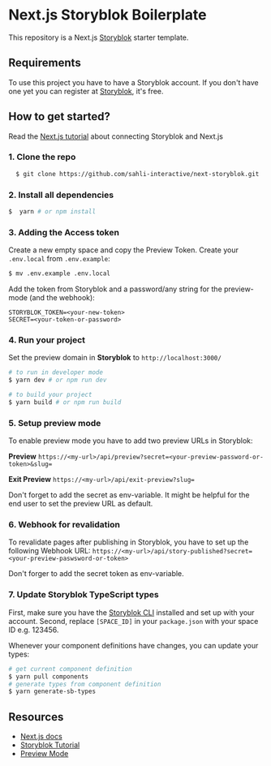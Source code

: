 # Next.js Storyblok Boilerplate

This repository is a Next.js [Storyblok](https://www.storyblok.com) starter template.

## Requirements

To use this project you have to have a Storyblok account. If you don't have one yet you can register at [Storyblok](https://www.storyblok.com), it's free.

## How to get started?

Read the [Next.js tutorial](https://www.storyblok.com/tp/add-a-headless-cms-to-next-js-in-5-minutes) about connecting Storyblok and Next.js

### 1. Clone the repo

```sh
  $ git clone https://github.com/sahli-interactive/next-storyblok.git
```

### 2. Install all dependencies

```sh
$  yarn # or npm install
```

### 3. Adding the Access token

Create a new empty space and copy the Preview Token.  Create your ```.env.local``` from  ```.env.example```:
```sh
$ mv .env.example .env.local
```
Add the token from Storyblok and a password/any string for the preview-mode (and the webhook):
```
STORYBLOK_TOKEN=<your-new-token>
SECRET=<your-token-or-password>
```

### 4. Run your project

Set the preview domain in <strong>Storyblok</strong> to `http://localhost:3000/`

```sh
# to run in developer mode
$ yarn dev # or npm run dev
```

```sh
# to build your project
$ yarn build # or npm run build
```

### 5. Setup preview mode

To enable preview mode you have to add two preview URLs in Storyblok:

**Preview**
`https://<my-url>/api/preview?secret=<your-preview-password-or-token>&slug=`

**Exit Preview**
`https://<my-url>/api/exit-preview?slug=`

Don't forget to add the secret as env-variable.
It might be helpful for the end user to set the preview URL as default.

### 6. Webhook for revalidation

To revalidate pages after publishing in Storyblok, you have to set up the following Webhook URL:
`https://<my-url>/api/story-published?secret=<your-preview-paswsword-or-token>`

Don't forger to add the secret token as env-variable.

### 7. Update Storyblok TypeScript types

First, make sure you have the [Storyblok CLI](https://github.com/storyblok/storyblok-cli) installed and set up with your account. Second, replace `[SPACE_ID]` in your `package.json` with your space ID e.g. 123456.

Whenever your component definitions have changes, you can update your types:

```sh
# get current component definition
$ yarn pull components
# generate types from component definition
$ yarn generate-sb-types
```

## Resources

- [Next.js docs](https://nextjs.org/docs/#setup)
- [Storyblok Tutorial](https://www.storyblok.com/tp/add-a-headless-cms-to-next-js-in-5-minutes)
- [Preview Mode](https://nextjs.org/docs/advanced-features/preview-mode)


